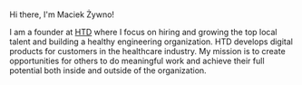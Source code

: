###

Hi there, I'm Maciek Żywno!

I am a founder at [HTD](https://htdevelopers.com) where I focus on hiring and growing the top local talent and building a healthy engineering organization. HTD develops digital products for customers in the healthcare industry. My mission is to create opportunities for others to do meaningful work and achieve their full potential both inside and outside of the organization.
